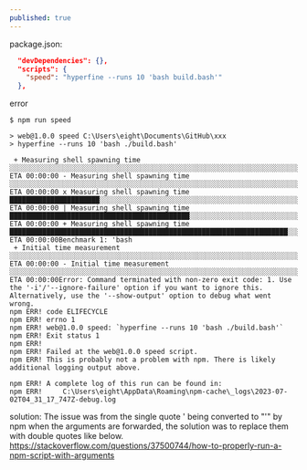 ```yaml
---
published: true
---
```

package.json:

```json
  "devDependencies": {},
  "scripts": {
    "speed": "hyperfine --runs 10 'bash build.bash'"
  },
```

error
```
$ npm run speed

> web@1.0.0 speed C:\Users\eight\Documents\GitHub\xxx
> hyperfine --runs 10 'bash ./build.bash'

 + Measuring shell spawning time  ░░░░░░░░░░░░░░░░░░░░░░░░░░░░░░░░░░░░░░░░░░░░░░░░░░░░░░░░░░░░░░░░░░░░░░░ ETA 00:00:00 - Measuring shell spawning time  ░░░░░░░░░░░░░░░░░░░░░░░░░░░░░░░░░░░░░░░░░░░░░░░░░░░░░░░░░░░░░░░░░░░░░░░ ETA 00:00:00 x Measuring shell spawning time  ██████████████████████░░░░░░░░░░░░░░░░░░░░░░░░░░░░░░░░░░░░░░░░░░░░░░░░░ ETA 00:00:00 | Measuring shell spawning time  ████████████████████████████████████████████░░░░░░░░░░░░░░░░░░░░░░░░░░░ ETA 00:00:00 + Measuring shell spawning time  ████████████████████████████████████████████████████████████████████░░░ ETA 00:00:00Benchmark 1: 'bash
 + Initial time measurement       ░░░░░░░░░░░░░░░░░░░░░░░░░░░░░░░░░░░░░░░░░░░░░░░░░░░░░░░░░░░░░░░░░░░░░░░ ETA 00:00:00 - Initial time measurement       ░░░░░░░░░░░░░░░░░░░░░░░░░░░░░░░░░░░░░░░░░░░░░░░░░░░░░░░░░░░░░░░░░░░░░░░ ETA 00:00:00Error: Command terminated with non-zero exit code: 1. Use the '-i'/'--ignore-failure' option if you want to ignore this. Alternatively, use the '--show-output' option to debug what went wrong.
npm ERR! code ELIFECYCLE
npm ERR! errno 1
npm ERR! web@1.0.0 speed: `hyperfine --runs 10 'bash ./build.bash'`
npm ERR! Exit status 1
npm ERR!
npm ERR! Failed at the web@1.0.0 speed script.
npm ERR! This is probably not a problem with npm. There is likely additional logging output above.

npm ERR! A complete log of this run can be found in:
npm ERR!     C:\Users\eight\AppData\Roaming\npm-cache\_logs\2023-07-02T04_31_17_747Z-debug.log
```

solution:
The issue was from the single quote ' being converted to "'" by npm when the arguments are forwarded, the solution was to replace them with double quotes like below.
  https://stackoverflow.com/questions/37500744/how-to-properly-run-a-npm-script-with-arguments